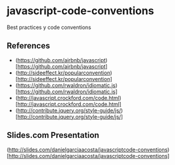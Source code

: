 javascript-code-conventions
===========================
Best practices y code conventions

## References
* (https://github.com/airbnb/javascript)[https://github.com/airbnb/javascript]
* (http://sideeffect.kr/popularconvention)[http://sideeffect.kr/popularconvention]
* (https://github.com/rwaldron/idiomatic.js)[https://github.com/rwaldron/idiomatic.js]
* (http://javascript.crockford.com/code.html)[http://javascript.crockford.com/code.html]
* (http://contribute.jquery.org/style-guide/js/)[http://contribute.jquery.org/style-guide/js/]

## Slides.com Presentation
(http://slides.com/danielgarciaacosta/javascriptcode-conventions)[http://slides.com/danielgarciaacosta/javascriptcode-conventions]